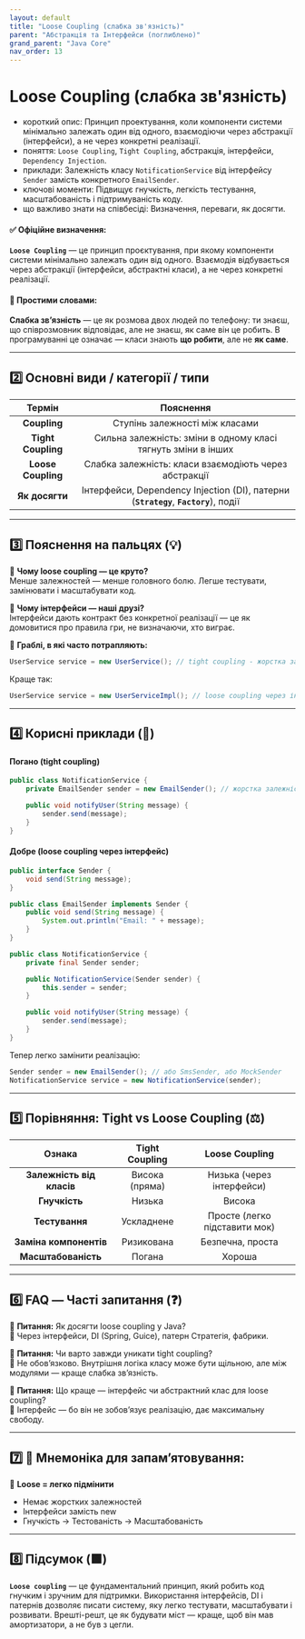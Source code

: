 ```yaml
---
layout: default
title: "Loose Coupling (слабка зв'язність)"
parent: "Абстракція та Інтерфейси (поглиблено)"
grand_parent: "Java Core"
nav_order: 13
---
```


# Loose Coupling (слабка зв'язність)

*   короткий опис: Принцип проектування, коли компоненти системи мінімально залежать один від одного, взаємодіючи через абстракції (інтерфейси), а не через конкретні реалізації.
*   поняття: `Loose Coupling`, `Tight Coupling`, абстракція, інтерфейси, `Dependency Injection`.
*   приклади: Залежність класу `NotificationService` від інтерфейсу `Sender` замість конкретного `EmailSender`.
*   ключові моменти: Підвищує гнучкість, легкість тестування, масштабованість і підтримуваність коду.
*   що важливо знати на співбесіді: Визначення, переваги, як досягти.

#### **✅ Офіційне визначення:**

**`Loose Coupling`** — це принцип проєктування, при якому компоненти системи мінімально залежать один від одного. Взаємодія відбувається через абстракції (інтерфейси, абстрактні класи), а не через конкретні реалізації.

#### **🧠 Простими словами:**

**Слабка зв’язність** — це як розмова двох людей по телефону: ти знаєш, що співрозмовник відповідає, але не знаєш, як саме він це робить. В програмуванні це означає — класи знають **що робити**, але не **як саме**.

---

## **2️⃣ Основні види / категорії / типи**

| Термін | Пояснення |
| :---: | :---: |
| **Coupling** | Ступінь залежності між класами |
| **Tight Coupling** | Сильна залежність: зміни в одному класі тягнуть зміни в інших |
| **Loose Coupling** | Слабка залежність: класи взаємодіють через абстракції |
| **Як досягти** | Інтерфейси, Dependency Injection (DI), патерни (**`Strategy`**, **`Factory`**), події |

---

## **3️⃣ Пояснення на пальцях (💡)**

🔸 **Чому loose coupling — це круто?**  
Менше залежностей — менше головного болю. Легше тестувати, замінювати і масштабувати код.

🔸 **Чому інтерфейси — наші друзі?**  
Інтерфейси дають контракт без конкретної реалізації — це як домовитися про правила гри, не визначаючи, хто виграє.

🔸 **Граблі, в які часто потрапляють:**

```java
UserService service = new UserService(); // tight coupling - жорстка залежність
```

Краще так:

```java
UserService service = new UserServiceImpl(); // loose coupling через інтерфейс
```

---

## **4️⃣ Корисні приклади (🧪)**

#### **Погано (tight coupling)**

```java
public class NotificationService {
    private EmailSender sender = new EmailSender(); // жорстка залежність на EmailSender

    public void notifyUser(String message) {
        sender.send(message);
    }
}
```

#### **Добре (loose coupling через інтерфейс)**

```java
public interface Sender {
    void send(String message);
}

public class EmailSender implements Sender {
    public void send(String message) {
        System.out.println("Email: " + message);
    }
}

public class NotificationService {
    private final Sender sender;

    public NotificationService(Sender sender) {
        this.sender = sender;
    }

    public void notifyUser(String message) {
        sender.send(message);
    }
}
```

Тепер легко замінити реалізацію:

```java
Sender sender = new EmailSender(); // або SmsSender, або MockSender
NotificationService service = new NotificationService(sender);
```

---

## **5️⃣  Порівняння: Tight vs Loose Coupling (⚖️)**

| Ознака | Tight Coupling | Loose Coupling |
| :---: | :---: | :---: |
| **Залежність від класів** | Висока (пряма) | Низька (через інтерфейси) |
| **Гнучкість** | Низька | Висока |
| **Тестування** | Ускладнене | Просте (легко підставити мок) |
| **Заміна компонентів** | Ризикована | Безпечна, проста |
| **Масштабованість** | Погана | Хороша |

---

## **6️⃣ FAQ — Часті запитання (❓)**

🔹 **Питання:** Як досягти loose coupling у Java?  
💬 Через інтерфейси, DI (Spring, Guice), патерн Стратегія, фабрики.

🔹 **Питання:** Чи варто завжди уникати tight coupling?  
💬 Не обов’язково. Внутрішня логіка класу може бути щільною, але між модулями — краще слабка зв’язність.

🔹 **Питання:** Що краще — інтерфейс чи абстрактний клас для loose coupling?  
💬 Інтерфейс — бо він не зобов’язує реалізацію, дає максимальну свободу.

---

## **7️⃣ 🧠 Мнемоніка для запам’ятовування:**

📌 **Loose \= легко підмінити**

* Немає жорстких залежностей
* Інтерфейси замість new
* Гнучкість → Тестованість → Масштабованість

---

## **8️⃣ Підсумок (🟩)**

**`Loose coupling`** — це фундаментальний принцип, який робить код гнучким і зручним для підтримки. Використання інтерфейсів, DI і патернів дозволяє писати систему, яку легко тестувати, масштабувати і розвивати. Врешті-решт, це як будувати міст — краще, щоб він мав амортизатори, а не був з цегли.